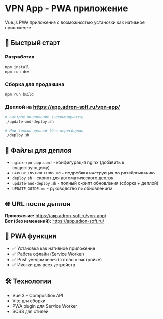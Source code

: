 # VPN App - PWA приложение

Vue.js PWA приложение с возможностью установки как нативное приложение.

## 🚀 Быстрый старт

### Разработка
```bash
npm install
npm run dev
```

### Сборка для продакшна
```bash
npm run build
```

### Деплой на https://app.adron-soft.ru/vpn-app/
```bash
# Быстрое обновление (рекомендуется)
./update-and-deploy.sh

# Или только деплой (без пересборки)
./deploy.sh
```

## 📁 Файлы для деплоя

- `nginx-vpn-app.conf` - конфигурация nginx (добавить к существующему)
- `DEPLOY_INSTRUCTIONS.md` - подробная инструкция по развёртыванию
- `deploy.sh` - скрипт для автоматического деплоя
- `update-and-deploy.sh` - полный скрипт обновления (сборка + деплой)
- `UPDATE_GUIDE.md` - руководство по обновлениям

## 🌐 URL после деплоя

**Приложение:** https://app.adron-soft.ru/vpn-app/  
**Бот (без изменений):** https://app.adron-soft.ru/

## 📱 PWA функции

- ✅ Установка как нативное приложение
- ✅ Работа офлайн (Service Worker)
- ✅ Push уведомления (готово к настройке)
- ✅ Иконки для всех устройств

## 🛠 Технологии

- Vue 3 + Composition API
- Vite для сборки
- PWA plugin для Service Worker
- SCSS для стилей
